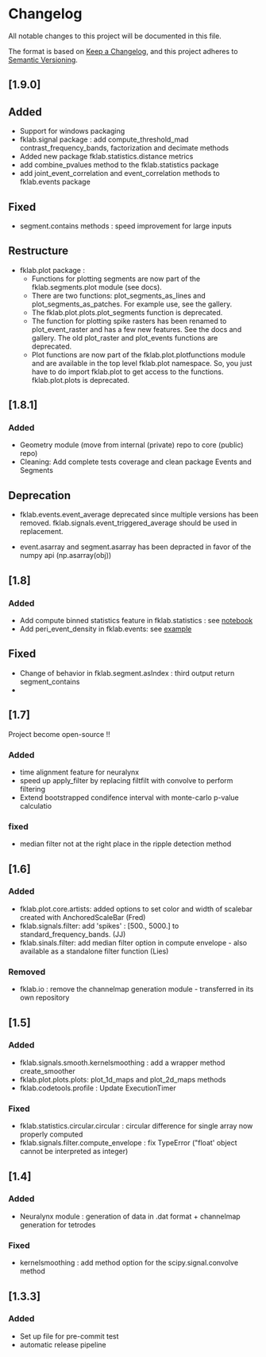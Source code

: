 

# Changelog

All notable changes to this project will be documented in this file.

The format is based on [Keep a Changelog](https://keepachangelog.com/en/1.0.0/),
and this project adheres to [Semantic Versioning](https://semver.org/spec/v2.0.0.html).

## [1.9.0]


## Added

- Support for windows packaging
- fklab.signal package : add compute_threshold_mad  contrast_frequency_bands, factorization and decimate methods
- Added new package fklab.statistics.distance metrics
- add combine_pvalues method to the fklab.statistics package
- add joint_event_correlation and event_correlation methods to fklab.events package

## Fixed

- segment.contains methods : speed improvement for large inputs

## Restructure

- fklab.plot package :
  + Functions for plotting segments are now part of the fklab.segments.plot module (see docs).
  + There are two functions: plot_segments_as_lines and plot_segments_as_patches. For example use, see the gallery.
  + The fklab.plot.plots.plot_segments function is deprecated.
  + The function for plotting spike rasters has been renamed to plot_event_raster and has a few new features. See the docs and gallery. The old plot_raster and plot_events functions are deprecated.
  + Plot functions are now part of the fklab.plot.plotfunctions module and are available in the top level fklab.plot namespace. So, you just have to do import fklab.plot to get access to the functions. fklab.plot.plots is deprecated.


## [1.8.1]

### Added

- Geometry module (move from internal (private) repo to core (public) repo)
- Cleaning: Add complete tests coverage and clean package Events and Segments

## Deprecation
- fklab.events.event_average deprecated since multiple versions has been removed.
  fklab.signals.event_triggered_average should be used in replacement.

- event.asarray and segment.asarray has been depracted in favor of the numpy api (np.asarray(obj))


## [1.8]

### Added

- Add compute binned statistics feature in fklab.statistics : see [notebook](https://kloostermannerflab.bitbucket.io/notebooks/statistics/binned_statistics.html)
- Add peri_event_density in fklab.events: see [example](https://kloostermannerflab.bitbucket.io/gallery)

## Fixed

- Change of behavior in fklab.segment.asIndex : third output return segment_contains
-
## [1.7]

Project become open-source !!

### Added
- time alignment feature for neuralynx
- speed up apply_filter by replacing filtfilt with convolve to perform filtering
- Extend bootstrapped condifence interval with monte-carlo p-value calculatio

### fixed
- median filter not at the right place in the ripple detection method

## [1.6]
### Added
 - fklab.plot.core.artists: added options to set color and width of scalebar created with AnchoredScaleBar (Fred)
 - fklab.signals.filter: add 'spikes' : [500., 5000.] to standard_frequency_bands. (JJ)
 - fklab.sinals.filter: add median filter option in compute envelope - also available as a standalone filter function (Lies)

### Removed
 - fklab.io : remove the channelmap generation module - transferred in its own repository

## [1.5]
### Added
 - fklab.signals.smooth.kernelsmoothing : add a wrapper method create_smoother
 - fklab.plot.plots.plots: plot_1d_maps and plot_2d_maps methods
 - fklab.codetools.profile : Update ExecutionTimer

### Fixed
 - fklab.statistics.circular.circular : circular difference for single array now properly computed
 - fklab.signals.filter.compute_envelope : fix TypeError ("float' object cannot be interpreted as integer)

## [1.4]
### Added
 - Neuralynx module : generation of data in .dat format + channelmap generation for tetrodes

### Fixed

 - kernelsmoothing : add method option for the scipy.signal.convolve method

## [1.3.3]
### Added
 - Set up file for pre-commit test
 - automatic release pipeline
